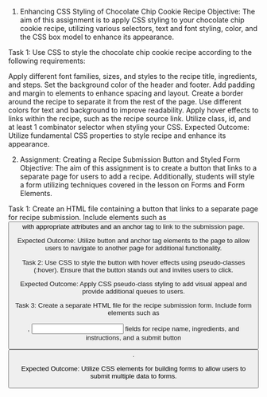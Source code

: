 1.  Enhancing CSS Styling of Chocolate Chip Cookie Recipe
Objective: The aim of this assignment is to apply CSS styling to your chocolate chip cookie recipe, utilizing various selectors, text and font styling, color, and the CSS box model to enhance its appearance.

Task 1: Use CSS to style the chocolate chip cookie recipe according to the following requirements:

Apply different font families, sizes, and styles to the recipe title, ingredients, and steps.
Set the background color of the header and footer.
Add padding and margin to elements to enhance spacing and layout.
Create a border around the recipe to separate it from the rest of the page.
Use different colors for text and background to improve readability.
Apply hover effects to links within the recipe, such as the recipe source link.
Utilize class, id, and at least 1 combinator selector when styling your CSS. 
Expected Outcome: Utilize fundamental CSS properties to style recipe and enhance its appearance.



2. Assignment: Creating a Recipe Submission Button and Styled Form
Objective: The aim of this assignment is to create a button that links to a separate page for users to add a recipe. Additionally, students will style a form utilizing techniques covered in the lesson on Forms and Form Elements.

Task 1: Create an HTML file containing a button that links to a separate page for recipe submission. Include elements such as <button> with appropriate attributes and an anchor tag <a> to link to the submission page.

Expected Outcome: Utilize button and anchor tag elements to the page to allow users to navigate to another page for additional functionality.



Task 2: Use CSS to style the button with hover effects using pseudo-classes (:hover). Ensure that the button stands out and invites users to click.

Expected Outcome: Apply CSS pseudo-class styling to add visual appeal and provide additional queues to users.



Task 3: Create a separate HTML file for the recipe submission form. Include form elements such as <form>, <input> fields for recipe name, ingredients, and instructions, and a submit button <button>.

Expected Outcome: Utilize CSS elements for building forms to allow users to submit multiple data to forms.